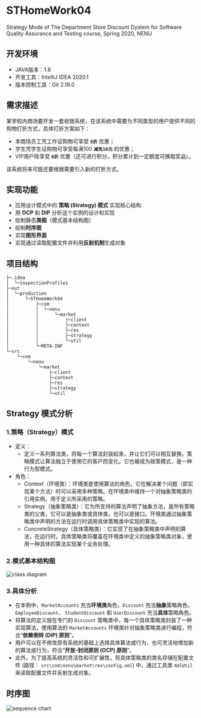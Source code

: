 # STHomeWork04
Strategy Mode of The Department Store Discount Dystem for Software Quality Assurance and Testing course, Spring 2020, NENU 

## 开发环境
- JAVA版本：1.8
- 开发工具：IntelliJ IDEA 2020.1
- 版本控制工具：Git 2.18.0

## 需求描述
某学校内商场要开发一套收银系统，在该系统中需要为不同类型的用户提供不同的购物打折方式，具体打折方案如下：

- 本商场员工凭工作证购物可享受 **`8折`** 优惠；
- 学生凭学生证购物可享受每满100 **`减免10元`** 的优惠；
- VIP用户除享受 **`6折`** 优惠（还可进行积分，积分累计到一定额度可换取奖品）。

该系统将来可能还要根据需要引入新的打折方式。

## 实现功能
- 应用设计模式中的 **策略 (Strategy) 模式** 实现核心结构
- 用 **OCP** 和 **DIP** 分析这个实例的设计和实现
- 绘制静态**类图**（模式基本结构图）
- 绘制**时序图**
- 实现**图形界面**
- 实现通过读取配置文件并利用**反射机制**生成对象

## 项目结构
```
├─.idea
│  └─inspectionProfiles
├─out
│  └─production
│      └─STHomeWork04
│          ├─com
│          │  └─nenu
│          │      └─market
│          │          ├─client
│          │          ├─context
│          │          ├─res
│          │          ├─strategy
│          │          └─util
│          └─META-INF
└─src
    └─com
        └─nenu
            └─market
                ├─client
                ├─context
                ├─res
                ├─strategy
                └─util
```

## Strategy 模式分析
### 1.策略（Strategy）模式
- 定义：
    - 定义一系列算法类，将每一个算法封装起来，并让它们可以相互替换。策略模式让算法独立于使用它的客户而变化。它也被成为政策模式，是一种行为型模式。
- 角色：
    - Context（环境类）：环境类是使用算法的角色，它在解决某个问题（即实现某个方法）时可以采用多种策略。在环境类中维持一个对抽象策略类的引用实例，用于定义所采用的策略。
    - Strategy（抽象策略类）：它为所支持的算法声明了抽象方法，是所有策略类的父类，它可以是抽象类或具体类，也可以是接口。环境类通过抽象策略类中声明的方法在运行时调用具体策略类中实现的算法。
    - ConcreteStrategy（具体策略类）：它实现了在抽象策略类中声明的算法，在运行时，具体策略类将覆盖在环境类中定义的抽象策略类对象，使用一种具体的算法实现某个业务处理。

### 2.模式基本结构图

![class diagram](https://cdn.jsdelivr.net/gh/leungll/ImgHosting/img/类图.png)

### 3.具体分析
- 在本例中，`MarketAccounts` 充当**环境类**角色，`Discount` 充当**抽象**策略角色， `EmployeeDiscount`、 `StudentDiscount` 和 `UserDiscount` 充当**具体**策略角色。
- 将算法的定义放在专门的 `Discount` 策略类中，每一个具体策略类封装了一种实现算法，使用算法的 `MarketAccounts` 环境类针对抽象策略类进行编程，符合“**依赖倒转 (DIP) 原则**”。
- 用户可以在不修改原有系统的基础上选择具体算法或行为，也可灵活地增加新的算法或行为，符合“**开放-封闭原则 (OCP) 原则**”。
- 此外，为了提高系统的灵活性和可扩展性，将具体策略类的类名存储在配置文件 (路径： `src\com\nenu\market\res\config.xml`) 中，通过工具类 `XmlUtil` 来读取配置文件并反射生成对象。

## 时序图
![sequence chart](https://cdn.jsdelivr.net/gh/leungll/ImgHosting/img/时序图.png)
